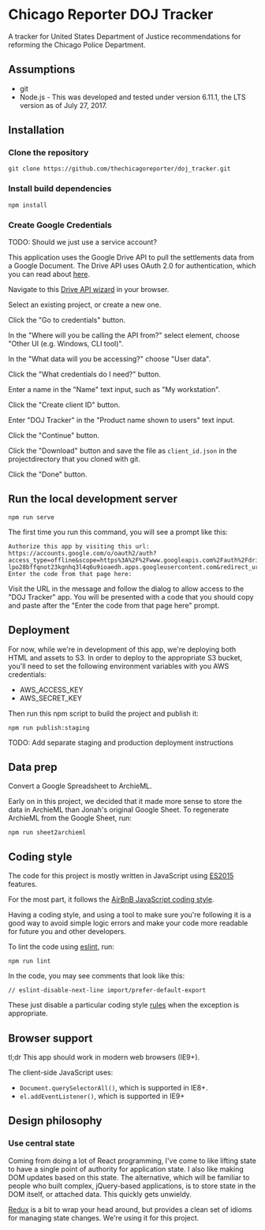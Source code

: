 Chicago Reporter DOJ Tracker
============================

A tracker for United States Department of Justice recommendations for reforming the Chicago Police Department.

Assumptions
-----------

* git
* Node.js - This was developed and tested under version 6.11.1, the LTS version as of July 27, 2017.

Installation
------------

### Clone the repository

    git clone https://github.com/thechicagoreporter/doj_tracker.git

### Install build dependencies

    npm install

### Create Google Credentials

TODO: Should we just use a service account?

This application uses the Google Drive API to pull the settlements data from a Google Document.  The Drive API uses OAuth 2.0 for authentication, which you can read about [here](https://developers.google.com/drive/v3/web/about-auth).

Navigate to this [Drive API wizard](https://console.developers.google.com/flows/enableapi?apiid=drive) in your browser.

Select an existing project, or create a new one.

Click the "Go to credentials" button.

In the "Where will you be calling the API from?" select element, choose "Other UI (e.g. Windows, CLI tool)".

In the "What data will you be accessing?"  choose "User data".

Click the "What credentials do I need?" button.

Enter a name in the "Name" text input, such as "My workstation".

Click the "Create client ID" button.

Enter "DOJ Tracker" in the "Product name shown to users" text input.

Click the "Continue" button.

Click the "Download" button and save the file as `client_id.json` in the projectdirectory that you cloned with git.

Click the "Done" button.

Run the local development server
--------------------------------

    npm run serve

The first time you run this command, you will see a prompt like this:

	Authorize this app by visiting this url: https://accounts.google.com/o/oauth2/auth?access_type=offline&scope=https%3A%2F%2Fwww.googleapis.com%2Fauth%2Fdrive.readonly&response_type=code&client_id=757802846504-lpo28bffqnot23kgnhq3l4q6u9ioaedh.apps.googleusercontent.com&redirect_uri=urn%3Aietf%3Awg%3Aoauth%3A2.0%3Aoob
	Enter the code from that page here:

Visit the URL in the message and follow the dialog to allow access to the "DOJ Tracker" app.  You will be presented with a code that you should copy and paste after the "Enter the code from that page here" prompt.

Deployment
----------

For now, while we're in development of this app, we're deploying both HTML and assets to S3.  In order to deploy to the appropriate S3 bucket, you'll need to set the following environment variables with you AWS credentials:

  * AWS\_ACCESS\_KEY
  * AWS\_SECRET\_KEY

Then run this npm script to build the project and publish it:

    npm run publish:staging

TODO: Add separate staging and production deployment instructions

Data prep
---------

Convert a Google Spreadsheet to ArchieML.

Early on in this project, we decided that it made more sense to store the data in ArchieML than Jonah's original Google Sheet.  To regenerate ArchieML from the Google Sheet, run:

    npm run sheet2archieml

Coding style
------------

The code for this project is mostly written in JavaScript using [ES2015](https://babeljs.io/learn-es2015/) features.

For the most part, it follows the [AirBnB JavaScript coding style](https://github.com/airbnb/javascript).

Having a coding style, and using a tool to make sure you're following it is a good way to avoid simple logic errors and make your code more readable for future you and other developers.

To lint the code using [eslint](http://eslint.org/), run:

    npm run lint

In the code, you may see comments that look like this:

    // eslint-disable-next-line import/prefer-default-export

These just disable a particular coding style [rules](http://eslint.org/docs/rules/) when the exception is appropriate.

Browser support
---------------

tl;dr This app should work in modern web browsers (IE9+).

The client-side JavaScript uses:

* `Document.querySelectorAll()`, which is supported in IE8+.
* `el.addEventListener()`, which is supported in IE9+

Design philosophy
-----------------

### Use central state

Coming from doing a lot of React programming, I've come to like lifting state to have a single point of authority for application state.  I also like making DOM updates based on this state.  The alternative, which will be familiar to people who built complex, jQuery-based applications, is to store state in the DOM itself, or attached data.  This quickly gets unwieldy.

[Redux](http://redux.js.org/) is a bit to wrap your head around, but provides a clean set of idioms for managing state changes.  We're using it for this project.
